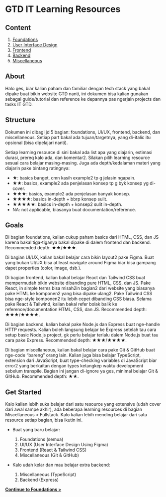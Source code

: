 # GTD IT Learning Resources

## Content

1. [Foundations](foundations/README.md)
2. [User Interface Design](ux-ui/README.md)
3. [Frontend](frontend/README.md)
4. [Backend](backend/README.md)
5. [Miscellaneous](miscellaneous/README.md)

## About

Halo ges, biar kalian paham dan familiar dengan tech stack yang bakal dipake buat bikin website GTD nanti, ini dokumen bisa kalian gunakan sebagai guide/tutorial dan reference ke depannya pas ngerjain projects dan tasks IT GTD.

## Structure

Dokumen ini dibagi jd 5 bagian: foundations, UI/UX, frontend, backend, dan miscellaneous. Setiap part bakal ada tujuan/targetnya, yang di-italic itu opsional (bisa dipelajari nanti).

Setiap learning resource di sini bakal ada list apa yang diajarin, estimasi durasi, prereq kalo ada, dan komentar2. Silakan pilih learning resource sesuai cara belajar masing-masing. Juga ada depth/kedalaman materi yang diajarin pake bintang ratingnya:

- ★: basics banget, cmn kasih example2 tp g jelasin ngapain.
- ★★: basics, example2 ada penjelasan konsep tp g byk konsep yg di-cover.
- ★★★: basics, example2 ada penjelasan banyak konsep.
- ★★★★: basics in-depth + bbrp konsep sulit.
- ★★★★★: basics in-depth + konsep2 sulit in-depth.
- NA: not applicable, biasanya buat documentation/reference.

## Goals

Di bagian foundations, kalian cukup paham basics dari HTML, CSS, dan JS karena bakal tiga-tiganya bakal dipake di dalem frontend dan backend. Recommended depth: ★★/★★★.

Di bagian UI/UX, kalian bakal belajar cara bikin layout2 pake Figma. Buat yang bukan UI/UX bisa at least navigate around Figma biar bisa gampang dapet properties (color, image, dsb.).

Di bagian frontend, kalian bakal belajar React dan Tailwind CSS buat mempermudah bikin website dibanding pure HTML, CSS, dan JS. Pake React, in simple terms bisa misah2in bagian2 dari website yang biasanya pake HTML ke komponen2 yang bisa dipake ulang2. Pake Tailwind CSS bisa nge-style komponen2 itu lebih cepet dibanding CSS biasa. Selama pake React & Tailwind, kalian bakal refer bolak balik ke reference/documentation HTML, CSS, dan JS. Recommended depth: ★★★/★★★★.

Di bagian backend, kalian bakal pake Node.js dan Express buat nge-handle HTTP requests. Kalian boleh langsung belajar ke Express setelah tau cara setup basic Node.js project, gk perlu belajar terlalu dalem Node.js buat tau cara pake Express. Recommended depth: ★★★/★★★★.

Di bagian miscellaneous, kalian bakal belajar cara pake Git & GitHub buat nge-code “bareng” orang lain. Kalian juga bisa belajar TypeScript, extension dari JavaScript, buat type-checking variables di JavaScript biar error2 yang berkaitan dengan types ketangkep waktu development sebelum transpile. Bagian ini jangan di-ignore ya ges, minimal belajar Git & GitHub. Recommended depth: ★★.

## Get Started

Kalo kalian lebih suka belajar dari satu resource yang extensive (udah cover dari awal sampe akhir), ada beberapa learning resources di bagian Miscellaneous > Fullstack. Kalo kalian lebih mending belajar dari satu resource setiap bagian, bisa ikutin ini.

- Buat yang baru belajar:

  1. Foundations (semua)
  2. UI/UX (User Interface Design Using Figma)
  3. Frontend (React & Tailwind CSS)
  4. Miscellaneous (Git & GitHub)

- Kalo udah kelar dan mau belajar extra backend:
  1. Miscellaneous (TypeScript)
  2. Backend (Express)

**[Continue to Foundations >](foundations/README.md)**
